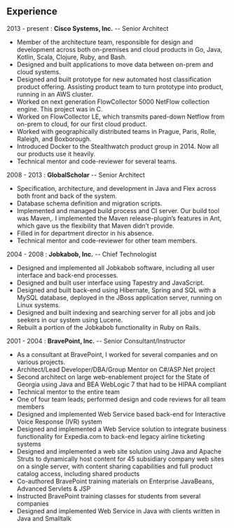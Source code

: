 Experience
--------------------

2013 - present
: **Cisco Systems, Inc.** -- Senior Architect

* Member of the architecture team, responsible for design and development across both on-premises and cloud products in Go, Java, Kotlin, Scala, Clojure, Ruby, and Bash.
* Designed and built applications to move data between on-prem and cloud systems.
* Designed and built prototype for new automated host classification product offering. Assisting product team to turn prototype into product, running in an AWS cluster.
* Worked on next generation FlowCollector 5000 NetFlow collection engine. This project was in C.
* Worked on FlowCollector LE, which transmits pared-down Netflow from on-prem to cloud, for our first cloud product.
* Worked with geographically distributed teams in Prague, Paris, Rolle, Raleigh, and Boxborough.
* Introduced Docker to the Stealthwatch product group in 2014. Now all our products use it heavily.
* Technical mentor and code-reviewer for several teams.

2008 - 2013
: **GlobalScholar** -- Senior Architect

* Specification, architecture, and development in Java and Flex across both front and back of the system.
* Database schema definition and migration scripts. 
* Implemented and managed build process and CI server. Our build tool was Maven,. I implemented the Maven release-plugin’s features in Ant, which gave us the flexibility that Maven didn’t provide.
* Filled in for department director in his absence.
* Technical mentor and code-reviewer for other team members.

2004 - 2008
: **Jobkabob, Inc.** -- Chief Technologist

* Designed and implemented all Jobkabob software, including all user interface and back-end processes. 
* Designed and built user interface using Tapestry and JavaScript.
* Designed and built back-end using Hibernate, Spring and SQL with a MySQL database, deployed in the JBoss application server, running on Linux systems.
* Designed and built indexing and searching server for all jobs and job seekers in our system using Lucene.
* Rebuilt a portion of the Jobkabob functionality in Ruby on Rails.

2001 - 2004
: **BravePoint, Inc.** -- Senior Consultant/Instructor

* As a consultant at BravePoint, I worked for several companies and on various projects.
* Architect/Lead Developer/DBA/Group Mentor on C#/ASP.Net project
* Second architect on large web-enablement project for the State of Georgia using Java and BEA WebLogic 7 that had to be HIPAA compliant
* Technical mentor to the entire team
* One of four team leads; performed design and code reviews for all team members
* Designed and implemented Web Service based back-end for Interactive Voice Response (IVR) system
* Designed and implemented a Web Service solution to integrate business functionality for Expedia.com to back-end legacy airline ticketing systems
* Designed and implemented a web site solution using Java and Apache Struts to dynamically host content for 45 subsidiary company web sites on a single server, with content sharing capabilities and full product catalog access, including shared products
* Co-authored BravePoint training materials on Enterprise JavaBeans, Advanced Servlets & JSP
* Instructed BravePoint training classes for students from several companies
* Designed and implemented Web Service in Java with clients written in Java and Smalltalk
